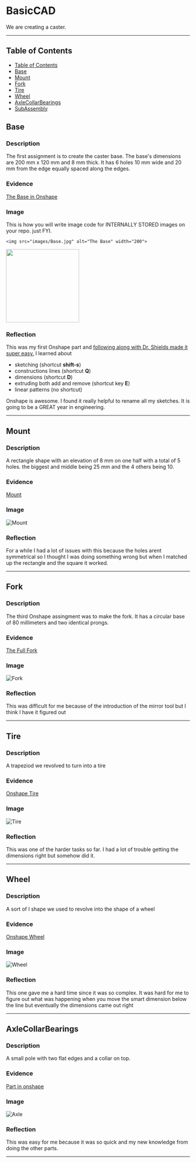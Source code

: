 # BasicCAD

We are creating a caster.

---
## Table of Contents
* [Table of Contents](#Table-of-Contents)
* [Base](#Base)
* [Mount](#Mount)
* [Fork](#Fork)
* [Tire](#Tire)
* [Wheel](#Wheel)
* [AxleCollarBearings](#AxleCollarBearings)
* [SubAssembly](#SubAssembly)

## Base

### Description

The first assignment is to create the caster base.  The base's dimensions are 200 mm x 120 mm and 8 mm thick.  It has 6 holes 10 mm wide and 20 mm from the edge equally spaced along the edges.

### Evidence
[The Base in Onshape](https://cvilleschools.onshape.com/documents/0d70f655203ca304cb3c5b7d/w/f55603f962f6fc74f5548a68/e/41d730c570a8d75fce9f51b6)

### Image
This is how you will write image code for INTERNALLY STORED images on your repo.   just FYI.
~~~
<img src="images/Base.jpg" alt="The Base" width="200">
~~~
<img src="https://github.com/OneCHSEngr/BasicCAD/blob/master/images/Base.jpg" width="200">

### Reflection

This was my first Onshape part and [following along with Dr. Shields made it super easy.](https://www.youtube.com/watch?v=93BFUD-HAG8&feature=emb_title&scrlybrkr=5670f0b4)  I learned about 
* sketching (shortcut **shift-s**)
* constructions lines (shortcut **Q**)
* dimensions (shortcut **D**)
* extruding both add and remove (shortcut key **E**)
* linear patterns (no shortcut)

Onshape is awesome.  I found it really helpful to rename all my sketches.  It is going to be a GREAT year in engineering.

---


## Mount

### Description
A rectangle shape with an elevation of 8 mm on one half with a total of 5 holes. the biggest and middle being 25 mm and the 4 others being 10.
### Evidence
[Mount](https://cvilleschools.onshape.com/documents/a3c2550d30958c40f99958d3/w/80b79e5c60210d6fe2e1e1a2/e/e0f580e421ceafe7b381b5e9)
### Image
![Mount](https://user-images.githubusercontent.com/71342179/97067404-f1b87580-158a-11eb-8e7c-e110f2df12e1.PNG)

### Reflection

For a while I had a lot of issues with this because the holes arent symmetrical so I thought I was doing something wrong but when I matched up the rectangle and the square it worked.

---


## Fork

### Description
The third Onshape assingment was to make the fork. It has a circular base of 80 millimeters and two identical prongs.
### Evidence
[The Full Fork](https://cvilleschools.onshape.com/documents/25c4cb4b1a5337e5e5844fdf/w/47679b46742962c05fa6b1e4/e/423d1a3a797de42c3bad77b7)
### Image
![Fork](https://user-images.githubusercontent.com/71342179/96913160-4536a080-1471-11eb-8c3b-8b00408f846e.PNG)

### Reflection

This was difficult for me because of the introduction of the mirror tool but I think I have it figured out

---


## Tire

### Description
A trapeziod we revolved to turn into a tire
### Evidence
[Onshape Tire](https://cvilleschools.onshape.com/documents/9a048b9a6dd8dd88710b13e3/w/0ced163be124f05c75a8458a/e/95116ffa1afd32593e0464d6)
### Image
![Tire](https://user-images.githubusercontent.com/71342179/96913420-95156780-1471-11eb-99f2-d1dbe81ce045.PNG)

### Reflection

This was one of the harder tasks so far. I had a lot of trouble getting the dimensions right but somehow did it.

---


## Wheel

### Description
A sort of I shape we used to revolve into the shape of a wheel
### Evidence
[Onshape Wheel](https://cvilleschools.onshape.com/documents/d57a99365cc12a9ce01e05ad/w/08ade223c582022779ee3271/e/bf6af9495712ed3fb2ee178e)
### Image
![Wheel](https://user-images.githubusercontent.com/71342179/96913478-ac545500-1471-11eb-851e-395824191ea8.PNG)
### Reflection

This one gave me a hard time since it was so complex. It was hard for me to figure out what was happening when you move the smart dimension below the line but eventually the dimensions came out right

---


## AxleCollarBearings

### Description
A small pole with two flat edges and a collar on top.
### Evidence
[Part in onshape](https://cvilleschools.onshape.com/documents/3b4647e9aa2aa6e94bd78b6c/w/97952f349cb144ddd4fc75bb/e/413092549a752bd5afe455eb)
### Image
![Axle](https://user-images.githubusercontent.com/71342179/96913977-5df38600-1472-11eb-8a9b-1a5f15d1f142.PNG)
### Reflection

This was easy for me because it was so quick and my new knowledge from doing the other parts.

---
